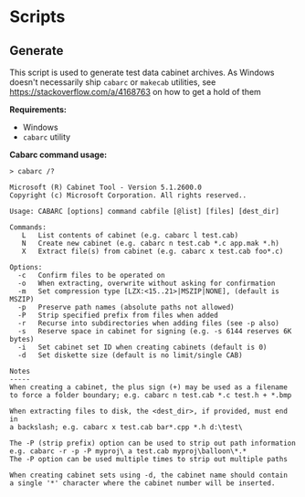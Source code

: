 # Scripts

## Generate

This script is used to generate test data cabinet archives.
As Windows doesn't necessarily ship `cabarc` or `makecab` utilities,
see https://stackoverflow.com/a/4168763 on how to get a hold of them

**Requirements:**

- Windows
- `cabarc` utility

**Cabarc command usage:**

```
> cabarc /?

Microsoft (R) Cabinet Tool - Version 5.1.2600.0
Copyright (c) Microsoft Corporation. All rights reserved..

Usage: CABARC [options] command cabfile [@list] [files] [dest_dir]

Commands:
   L   List contents of cabinet (e.g. cabarc l test.cab)
   N   Create new cabinet (e.g. cabarc n test.cab *.c app.mak *.h)
   X   Extract file(s) from cabinet (e.g. cabarc x test.cab foo*.c)

Options:
  -c   Confirm files to be operated on
  -o   When extracting, overwrite without asking for confirmation
  -m   Set compression type [LZX:<15..21>|MSZIP|NONE], (default is MSZIP)
  -p   Preserve path names (absolute paths not allowed)
  -P   Strip specified prefix from files when added
  -r   Recurse into subdirectories when adding files (see -p also)
  -s   Reserve space in cabinet for signing (e.g. -s 6144 reserves 6K bytes)
  -i   Set cabinet set ID when creating cabinets (default is 0)
  -d   Set diskette size (default is no limit/single CAB)

Notes
-----
When creating a cabinet, the plus sign (+) may be used as a filename
to force a folder boundary; e.g. cabarc n test.cab *.c test.h + *.bmp

When extracting files to disk, the <dest_dir>, if provided, must end in
a backslash; e.g. cabarc x test.cab bar*.cpp *.h d:\test\

The -P (strip prefix) option can be used to strip out path information
e.g. cabarc -r -p -P myproj\ a test.cab myproj\balloon\*.*
The -P option can be used multiple times to strip out multiple paths

When creating cabinet sets using -d, the cabinet name should contain
a single '*' character where the cabinet number will be inserted.
```
